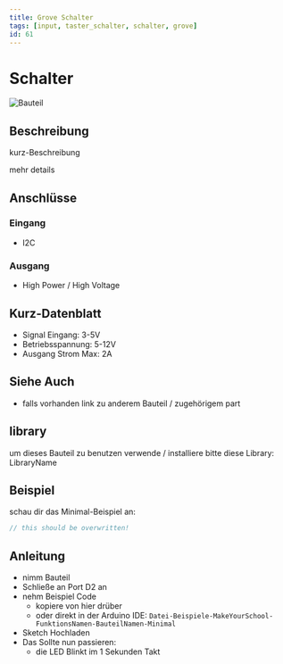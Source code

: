 ```yaml
---
title: Grove Schalter
tags: [input, taster_schalter, schalter, grove]
id: 61
---
```


# Schalter

![Bauteil](https://makeyourschool.de/wp-content/uploads/2018/10/61_schalter-1024x1024.jpg)

<!-- TODO: CONTENT change image -->
<!-- TODO: ARCHITECTURE multiple images? -->
<!-- do we need multiple images per part?-->
<!-- and if do we need a slider? -->

## Beschreibung

kurz-Beschreibung

<!-- more_details -->

mehr details

## Anschlüsse

### Eingang

-   I2C

### Ausgang

-   High Power / High Voltage

## Kurz-Datenblatt

-   Signal Eingang: 3-5V
-   Betriebsspannung: 5-12V
-   Ausgang Strom Max: 2A

## Siehe Auch

-   falls vorhanden link zu anderem Bauteil / zugehörigem part

## library

um dieses Bauteil zu benutzen verwende / installiere bitte diese Library: LibraryName

<!-- TODO: CONTENT change library name -->

## Beispiel

schau dir das Minimal-Beispiel an:

```c++:./examples/grove_schalter_minimal/grove_schalter_minimal.ino
// this should be overwritten!
```

## Anleitung

<!-- TODO: CONTENT change guide -->

-   nimm Bauteil
-   Schließe an Port D2 an
-   nehm Beispiel Code
    -   kopiere von hier drüber
    -   oder direkt in der Arduino IDE:
        `Datei-Beispiele-MakeYourSchool-FunktionsNamen-BauteilNamen-Minimal`
-   Sketch Hochladen
-   Das Sollte nun passieren:
    -   die LED Blinkt im 1 Sekunden Takt
